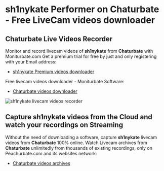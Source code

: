 # sh1nykate Performer on Chaturbate - Free LiveCam videos downloader

## Chaturbate Live Videos Recorder

Monitor and record livecam videos of **sh1nykate** from **Chaturbate** with Moniturbate.com
Get a premium trial for free by just and only registering with your Email address:
* [sh1nykate Premium videos downloader](https://moniturbate.com/request-demo-licence-key.html)

Free livecam videos downloader - Moniturbate Software:
* [Chaturbate videos downloader](https://moniturbate.com/moniturbate-download-software.html)

![sh1nykate livecam videos recorder](https://peachurnet.com/templates/moniturbate-software.png)


## Capture sh1nykate videos from the Cloud and watch your recordings on Streaming

Without the need of downloading a software, capture **sh1nykate** livecam videos from **Chaturbate** 100% online.
Watch Livecam archives from **Chaturbate** unlimitedly from thousands of existing recordings, only on Peachurbate.com and its websites network:
* [Chaturbate videos archives](https://peachurnet.com/)